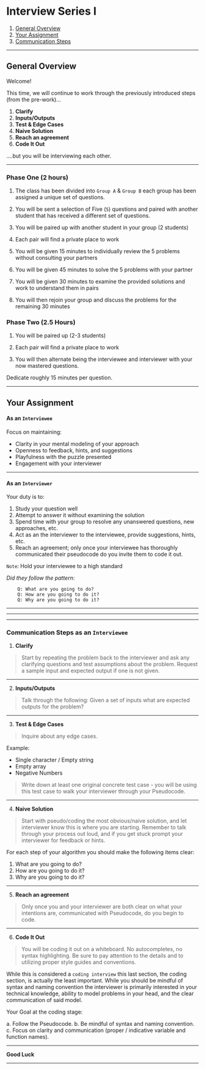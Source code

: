 # Interview Series I


1. [General Overview](#general-overview)
2. [Your Assignment](#your-assignment)
3. [Communication Steps ](#communication-steps )

<hr>

## General Overview


Welcome! 

This time, we will continue to work through the previously introduced steps (from the pre-work)... 

1. **Clarify** 
2. **Inputs/Outputs** 
3. **Test & Edge Cases** 
4. **Naive Solution**
5. **Reach an agreement**
6. **Code It Out**


....but you will be interviewing each other.
 
<hr>

### Phase One (2 hours)

1. The class has been divided into `Group A` & `Group B` each group has been assigned a unique set of questions. 

2. You will be sent a selection of Five (`5`) questions and paired with another student that has received a different set of questions. 

3. You will be paired up with another student in your group (2 students) 

4. Each pair will find a private place to work

5. You will be given 15 minutes to individually review the 5 problems without consulting your partners 

6. You will be given 45 minutes to solve the 5 problems with your partner

7. You will be given 30 minutes to examine the provided solutions and work to understand them in pairs

8. You will then rejoin your group and discuss the problems for the remaining 30 minutes  

### Phase Two (2.5 Hours)

1. You will be paired up (2-3 students) 

2. Each pair will find a private place to work

3. You will then alternate being the interviewee and interviewer with your now mastered questions.

Dedicate roughly 15 minutes per question.

<hr>

## Your Assignment

#### As an `Interviewee`

Focus on maintaining:

* Clarity in your mental modeling of your approach
* Openness to feedback, hints, and suggestions
* Playfulness with the puzzle presented
* Engagement with your interviewer


<hr>

#### As an `Interviewer`

Your duty is to: 

1. Study your question well
2. Attempt to answer it without examining the solution
3. Spend time with your group to resolve any unanswered questions, new approaches, etc.
4. Act as an the interviewer to the interviewee, provide suggestions, hints, etc.
6. Reach an agreement; only once your interviewee has thoroughly communicated their pseudocode do you invite them to code it out. 

`Note`: 
Hold your interviewee to a high standard

*Did they follow the pattern*:

```
	Q: What are you going to do? 
	Q: How are you going to do it? 
	Q: Why are you going to do it? 

```

<hr>
<hr>
<hr>

### Communication Steps as an `Interviewee`


1. **Clarify** 

> Start by repeating the problem back to the interviewer and ask any clarifying questions and test assumptions about the problem. Request a sample input and expected output if one is not given. 

<hr>  

2. **Inputs/Outputs** 

> Talk through the following: Given a set of inputs what are expected outputs for the problem? 

<hr>  

3. **Test & Edge Cases** 

> Inquire about any edge cases. 

Example: 

* Single character / Empty string
* Empty array
* Negative Numbers

>Write down at least one original concrete test case - you will be using this test case to walk your interviewer through your Pseudocode. 

<hr>  

4. **Naive Solution**

>Start with pseudo/coding the most obvious/naive solution, and let interviewer know this is where you are starting. Remember to talk through your process out loud, and if you get stuck prompt your interviewer for feedback or hints.

For each step of your algorithm you should make the following items clear: 

1. What are you going to do?
2. How are you going to do it? 
3. Why are you going to do it? 


<hr>  

5. **Reach an agreement**

> Only once you and your interviewer are both clear on what your intentions are, communicated with Pseudocode, do you begin to code. 

<hr>  

6. **Code It Out** 

> You will be coding it out on a whiteboard. No autocompletes, no syntax highlighting. Be sure to pay attention to the details and to utilizing proper style guides and conventions. 

While this is considered a `coding interview` this last section, the coding section, is actually the least important. While you should be mindful of syntax and naming convention the interviewer is primarily interested in your technical knowledge, ability to model problems in your head, and the clear communication of said model. 

Your Goal at the coding stage: 

a. Follow the Pseudocode.
b. Be mindful of syntax and naming convention.
c. Focus on clarity and communication (proper / indicative variable and function names).


<hr>

**Good Luck**


<hr>

